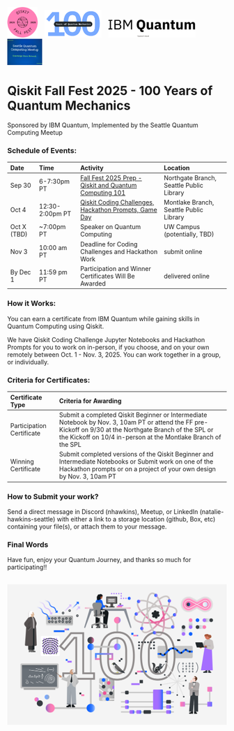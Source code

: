 <img src="images/qiskit_fall_fest_2025_badge_pink.png" alt="drawing" width="70"/>&nbsp;&nbsp;&nbsp;&nbsp;<img src="images/100_Years_Quantum_Mechanics.png" alt="drawing" width="130"/>&nbsp;&nbsp;&nbsp;&nbsp;<img src="images/IBM Quantum Logo.png" alt="drawing" width="200"/>&nbsp;&nbsp;&nbsp;&nbsp;<img src="images/sqcm_logo.JPG" alt="drawing" width="80"/> 

<!-- <img src="images/Qiskit_03_purple.png" alt="drawing" width="100"/><img src="images/Atom_01_black.png" alt="drawing" width="100"/><img src="images/Entanglement.png" alt="drawing" width="200"/> -->

# Qiskit Fall Fest 2025 - 100 Years of Quantum Mechanics
Sponsored by IBM Quantum, Implemented by the Seattle Quantum Computing Meetup

### Schedule of Events:

| Date | Time | Activity | Location |
| :------------------------ | :---------- | :----------------------------------------------------------- | :---------------------------------- |
| Sep 30 | 6-7:30pm PT | <a href="https://www.meetup.com/seattle-quantum-computing-meetup/events/310961270/?eventOrigin=group_upcoming_events" target="_blank">Fall Fest 2025 Prep - Qiskit and Quantum Computing 101</a> | Northgate Branch, Seattle Public Library |
| Oct 4 | 12:30-2:00pm PT | <a href="https://www.meetup.com/seattle-quantum-computing-meetup/events/310960237/?eventOrigin=group_upcoming_events" target="_blank">Qiskit Coding Challenges, Hackathon Prompts, Game Day</a> | Montlake Branch, Seattle Public Library |
| Oct X (TBD) | ~7:00pm PT | Speaker on Quantum Computing | UW Campus (potentially, TBD) |
| Nov 3 | 10:00 am PT | Deadline for Coding Challenges and Hackathon Work | submit online | 
| By Dec 1 | 11:59 pm PT | Participation and Winner Certificates Will Be Awarded | delivered online | 

### How it Works:
You can earn a certificate from IBM Quantum while gaining skills in Quantum Computing using Qiskit.

We have Qiskit Coding Challenge Jupyter Notebooks and Hackathon Prompts for you to work on in-person, if you choose, and on your own remotely between Oct. 1 - Nov. 3, 2025.  You can work together in a group, or individually.    

### Criteria for Certificates:

| Certificate Type | Criteria for Awarding | 
| :---------------------- |:----------------------------|
| Participation Certificate | Submit a completed Qiskit Beginner or Intermediate Notebook by Nov. 3, 10am PT or attend the FF pre-Kickoff on 9/30 at the Northgate Branch of the SPL or the Kickoff on 10/4 in-person at the Montlake Branch of the SPL| 
| Winning Certificate       | Submit completed versions of the Qiskit Beginner and Intermediate Notebooks or Submit work on one of the Hackathon prompts or on a project of your own design by Nov. 3, 10am PT |

### How to Submit your work?

Send a direct message in Discord (nhawkins), Meetup, or LinkedIn (natalie-hawkins-seattle) with either a link to a storage location (github, Box, etc) containing your file(s), or attach them to your message.

### Final Words

Have fun, enjoy your Quantum Journey, and thanks so much for participating!! 

<br>

<img src="images/FF25_100_years_Quantum.png" alt="drawing" width="1000"/>
